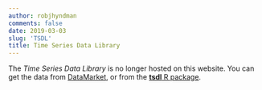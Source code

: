 ```yaml
---
author: robjhyndman
comments: false
date: 2019-03-03
slug: 'TSDL'
title: Time Series Data Library
---
```


The *Time Series Data Library* is no longer hosted on this website. You can get the data from [DataMarket](https://datamarket.com/data/list/?q=provider:tsdl), or from the [**tsdl** R package](https://pkg.yangzhuoranyang.com/tsdl/).

